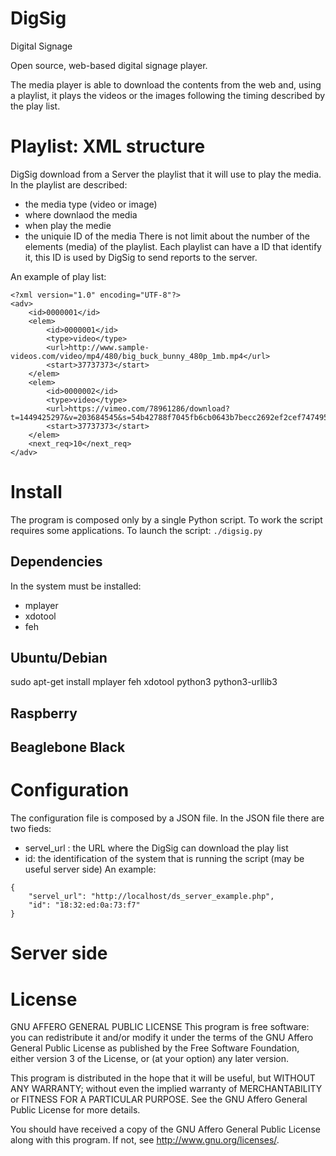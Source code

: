 # DigSig
Digital Signage

Open source, web-based digital signage player.

The media player is able to download the contents from the web and, using a playlist, it plays the videos or the images following the timing described by the play list.

# Playlist: XML structure
DigSig download from a Server the playlist that it will use to play the media. In the playlist are described:
 * the media type (video or image)
 * where downlaod the media
 * when play the medie
 * the uniquie ID of the media
There is not limit about the number of the elements (media) of the playlist. Each playlist can have a ID that identify it, this ID is used by DigSig to send reports to the server.

An example of play list:
```
<?xml version="1.0" encoding="UTF-8"?>
<adv>
    <id>0000001</id>
    <elem>
	    <id>0000001</id>
	    <type>video</type>
        <url>http://www.sample-videos.com/video/mp4/480/big_buck_bunny_480p_1mb.mp4</url>
        <start>37737373</start>
    </elem>
    <elem>
	    <id>0000002</id>
	    <type>video</type>
        <url>https://vimeo.com/78961286/download?t=1449425297&v=203684545&s=54b42788f7045fb6cb0643b7becc2692ef2cef7474959ad9e2b13cf1744a8d31</url>
        <start>37737373</start>
    </elem>
    <next_req>10</next_req>
</adv>
```
# Install
The program is composed only by a single Python script. To work the script requires some applications.
To launch the script:
`./digsig.py`

## Dependencies
In the system must be installed:
 * mplayer
 * xdotool
 * feh

## Ubuntu/Debian
sudo apt-get install mplayer feh xdotool python3 python3-urllib3

## Raspberry

## Beaglebone Black

# Configuration
The configuration file is composed by a JSON file. In the JSON file there are two fieds:
 * servel_url : the URL where the DigSig can download the play list
 * id: the identification of the system that is running the script (may be useful server side)
An example:
```
{
    "servel_url": "http://localhost/ds_server_example.php",
    "id": "18:32:ed:0a:73:f7"
}
```

# Server side

# License
GNU AFFERO GENERAL PUBLIC LICENSE
This program is free software: you can redistribute it and/or modify
it under the terms of the GNU Affero General Public License as
published by the Free Software Foundation, either version 3 of the
License, or (at your option) any later version.

This program is distributed in the hope that it will be useful,
but WITHOUT ANY WARRANTY; without even the implied warranty of
MERCHANTABILITY or FITNESS FOR A PARTICULAR PURPOSE.  See the
GNU Affero General Public License for more details.

You should have received a copy of the GNU Affero General Public License
along with this program.  If not, see <http://www.gnu.org/licenses/>.
